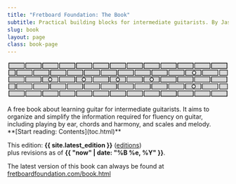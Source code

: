 ```yaml
---
title: "Fretboard Foundation: The Book"
subtitle: Practical building blocks for intermediate guitarists. By Jason Grimes.
slug: book
layout: page
class: book-page
---
```


![Fretboard Foundation logo](assets/logos/logo-wide.svg)

<div class="chapter-abstract color-callout-dark">
A free book about learning guitar for intermediate guitarists.
It aims to organize and simplify the information required for fluency on guitar,
including playing by ear, chords and harmony, and scales and melody.
</div>

<div class="font-larger" markdown="block">
**[Start reading: Contents](toc.html)**
</div>

This edition: **{{ site.latest_edition }}** ([editions](editions.html))  
plus revisions as of **{{ "now" | date: "%B %e, %Y" }}**.

The latest version of this book can always be found at
[fretboardfoundation.com/book.html](https://fretboardfoundation.com/book.html)
